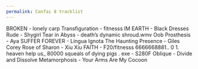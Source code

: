 ```yaml
---
permalink: Confai 8 tracklist
---
```

BROKEN - lonely carp 
Transfiguration - fitnesss
IM EARTH - Black Dresses 
Rude - Shygirl
Tear in Abyss - death’s dynamic shroud.wmv
Oob Prosthesis - Aya
SUFFER FOREVER - Lingua Ignota
The Haunting Presence - Giles Corey 
Rose of Sharon - Xiu Xiu 
FAITH - F20/fitnesss
6666668881.. 0 1. heaven help us_ 80000 squeals of dying pigs . exe - S280F
Oblique - Divide and Dissolve
Metamorphosis - Your Arms Are My Cocoon